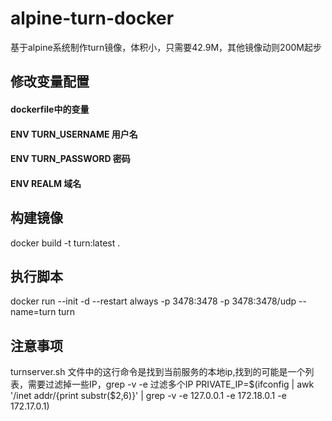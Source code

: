 # alpine-turn-docker
基于alpine系统制作turn镜像，体积小，只需要42.9M，其他镜像动则200M起步

## 修改变量配置
#### dockerfile中的变量
#### ENV TURN_USERNAME 用户名
#### ENV TURN_PASSWORD 密码
#### ENV REALM 域名

## 构建镜像
docker build -t turn:latest .

## 执行脚本
docker run --init -d --restart always -p 3478:3478 -p 3478:3478/udp --name=turn turn

## 注意事项
turnserver.sh 文件中的这行命令是找到当前服务的本地ip,找到的可能是一个列表，需要过滤掉一些IP，grep -v -e 过滤多个IP
PRIVATE_IP=$(ifconfig | awk '/inet addr/{print substr($2,6)}' | grep -v -e 127.0.0.1 -e 172.18.0.1 -e 172.17.0.1)

